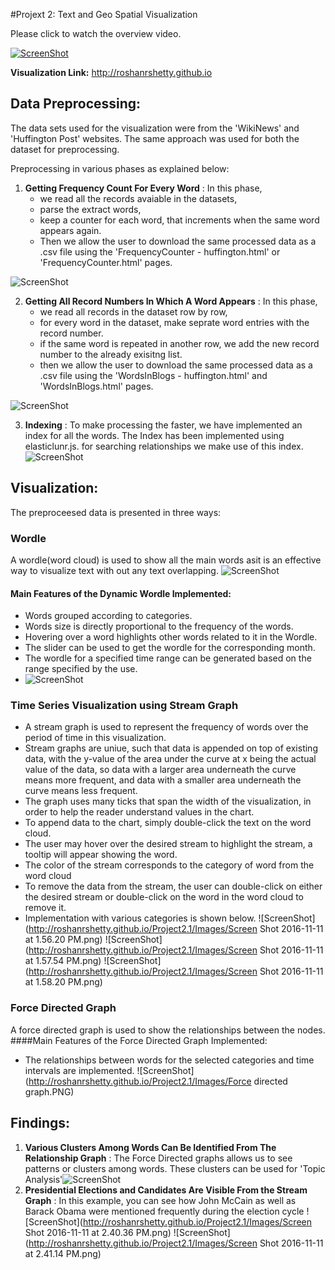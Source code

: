 #Projext 2: Text and Geo Spatial Visualization

Please click to watch the overview video.

[![ScreenShot](http://roshanrshetty.github.io/Project2.1/Images/main.png)](http://roshanrshetty.github.io/Project2.1/Images/report.mp4)

**Visualization Link:** http://roshanrshetty.github.io

## Data Preprocessing:

The data sets used for the visualization were from the 'WikiNews' and 'Huffington Post' websites.
The same approach was used for both the dataset for preprocessing.

Preprocessing in various phases as explained below:

1. **Getting Frequency Count For Every Word** : In this phase,
    - we read all the records avaiable in the datasets,
    - parse the extract words,
    - keep a counter for each word, that increments when the same word appears again.
    - Then we allow the user to download the same processed data as a .csv file using the 'FrequencyCounter - huffington.html' or 'FrequencyCounter.html' pages.
    
![ScreenShot](http://roshanrshetty.github.io/Project2.1/Images/preprocessing1.png)

2. **Getting All Record Numbers In Which A Word Appears** : In this phase,
    - we read all records in the dataset row by row,
    - for every word in the dataset, make seprate word entries with the record number.
    - if the same word is repeated in another row, we add the new record number to the already exisitng list.
    - then we allow the user to download the same processed data as a .csv file using the 'WordsInBlogs - huffington.html' and 'WordsInBlogs.html' pages.
   
![ScreenShot](http://roshanrshetty.github.io/Project2.1/Images/preprocessing2.png)    

3. **Indexing** : To make processing the faster, we have implemented an index for all the words. The Index has been implemented using elasticlunr.js. for searching relationships we make use of this index.
![ScreenShot](http://roshanrshetty.github.io/Project2.1/Images/indexing.png)

## Visualization:
The preproceesed data is presented in three ways:
### Wordle
A wordle(word cloud) is used to show all the main words asit is an effective way to visualize text with out any text overlapping.
![ScreenShot](http://roshanrshetty.github.io/Project2.1/Images/wordle.png)

#### Main Features of the Dynamic Wordle Implemented:
- Words grouped according to categories.
- Words size is directly proportional to the frequency of the words.   
- Hovering over a word highlights other words related to it in the Wordle.
- The slider can be used to get the wordle for the corresponding month.
- The wordle for a specified time range can be generated based on the range specified by the use.
- ![ScreenShot](http://roshanrshetty.github.io/Project2.1/Wordle.PNG)
### Time Series Visualization using Stream Graph
- A stream graph is used to represent the frequency of words over the period of time in this visualization.
- Stream graphs are uniue, such that data is appended on top of existing data, with the y-value of the area under the curve at x being the actual value of the data, so data with a larger area underneath the curve means more frequent, and data with a smaller area underneath the curve means less frequent.
- The graph uses many ticks that span the width of the visualization, in order to help the reader understand values in the chart.
- To append data to the chart, simply double-click the text on the word cloud.
- The user may hover over the desired stream to highlight the stream, a tooltip will appear showing the word.
- The color of the stream corresponds to the category of word from the word cloud
- To remove the data from the stream, the user can double-click on either the desired stream or double-click on the word in the word cloud to remove it.
- Implementation with various categories is shown below.
![ScreenShot](http://roshanrshetty.github.io/Project2.1/Images/Screen Shot 2016-11-11 at 1.56.20 PM.png)
![ScreenShot](http://roshanrshetty.github.io/Project2.1/Images/Screen Shot 2016-11-11 at 1.57.54 PM.png)
![ScreenShot](http://roshanrshetty.github.io/Project2.1/Images/Screen Shot 2016-11-11 at 1.58.20 PM.png)

### Force Directed Graph
A force directed graph is used to show the relationships between the nodes.
####Main Features of the Force Directed Graph Implemented:
- The relationships between words for the selected categories and time intervals are implemented.
![ScreenShot](http://roshanrshetty.github.io/Project2.1/Images/Force directed graph.PNG)

## Findings:

1. **Various Clusters Among Words Can Be Identified From The Relationship Graph** : The Force Directed graphs allows us to see patterns or clusters among words. These clusters can be used for 'Topic Analysis'![ScreenShot](http://roshanrshetty.github.io/Project2.1/Images/corelation.PNG)
2. **Presidential Elections and Candidates Are Visible From the Stream Graph** : In this example, you can see how John McCain as well as Barack Obama were mentioned frequently during the election cycle ![ScreenShot](http://roshanrshetty.github.io/Project2.1/Images/Screen Shot 2016-11-11 at 2.40.36 PM.png) ![ScreenShot](http://roshanrshetty.github.io/Project2.1/Images/Screen Shot 2016-11-11 at 2.41.14 PM.png)



